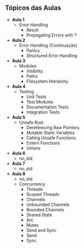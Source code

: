 ## Tópicos das Aulas

* **Aula 1**
	* Error Handling
		* Result
		* Propagating Errors with ?
* **Aula 2**
	* Error Handling (Continuação)
		* Panics
		* Structured Error Handling
* **Aula 3**
	* Modules
		* Visibility
		* Paths
		* Filesystem Hierarchy
* **Aula 4**
	* Testing
		* Unit Tests
		* Test Modules
		* Documentation Tests
		* Integration Tests
* **Aula 5**
	* Unsafe Rust
		* Dereferecing Raw Pointers
		* Mutable Static Variables
		* Calling Unsafe Functions
		* Extern Functions
		* Unions
* **Aula 6**
	* no_std
* **Aula 7**
	* no_std
* **Aula 8**
	* no_std
	* Concurrency
		* Threads
		* Scoped Threads
		* Channels
		* Unbounded Channels
		* Bounded Channels
		* Shared State
		* Arc
		* Mutex
		* Send and Sync
		* Send
		* Sync
